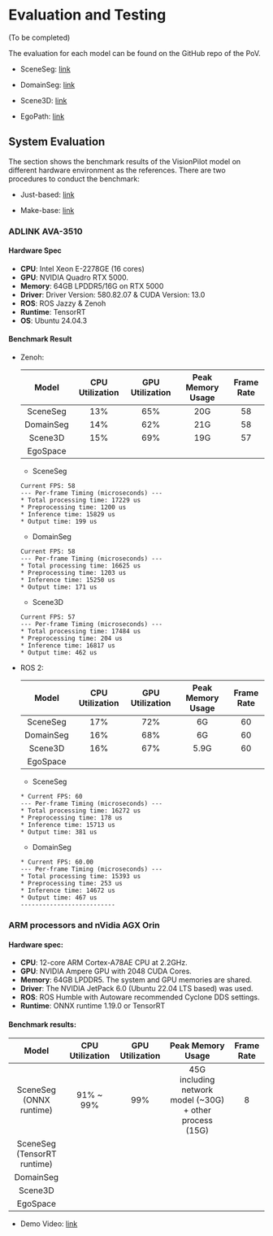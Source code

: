 # Evaluation and Testing

(To be completed)

The evaluation for each model can be found on the GitHub repo of the PoV. 

- SceneSeg: [link](https://github.com/autowarefoundation/autoware.privately-owned-vehicles/tree/main/SceneSeg#performance-results)

- DomainSeg: [link](https://github.com/autowarefoundation/autoware.privately-owned-vehicles/tree/main/DomainSeg#performance-results)

- Scene3D: [link](https://github.com/autowarefoundation/autoware.privately-owned-vehicles/tree/main/Scene3D)

- EgoPath: [link](https://github.com/autowarefoundation/autoware.privately-owned-vehicles/tree/main/EgoPath)

## System Evaluation

The section shows the benchmark results of the VisionPilot model on different hardware environment as the references. There are two procedures to conduct the benchmark:

- Just-based: [link](https://autowarefoundation.github.io/autoware.pov-reference-design-docs/main/software-configuration/zenoh/#usage)

- Make-base: [link](https://github.com/NEWSLabNTU/2025-vision-pilot-benchmark)

### ADLINK AVA-3510

#### Hardware Spec

- **CPU**:  Intel Xeon E-2278GE (16 cores)
- **GPU**: NVIDIA Quadro RTX 5000.
- **Memory**: 64GB LPDDR5/16G on RTX 5000
- **Driver**: Driver Version: 580.82.07 & CUDA Version: 13.0
- **ROS**: ROS Jazzy & Zenoh
- **Runtime**: TensorRT
- **OS**: Ubuntu 24.04.3

#### Benchmark Result

- Zenoh:

    | Model  | CPU Utilization | GPU Utilization | Peak Memory Usage  | Frame Rate  |
    |:---:|:---:|:---:|:---:|:---:|
    | SceneSeg   | 13%  | 65%  | 20G  | 58  |
    | DomainSeg  | 14%  | 62%  | 21G  | 58  |
    | Scene3D  | 15%  | 69%  |  19G | 57  |
    | EgoSpace |   |   |   |   |

    - SceneSeg
  
    ```raw
    Current FPS: 58
    --- Per-frame Timing (microseconds) ---
    * Total processing time: 17229 us
    * Preprocessing time: 1200 us
    * Inference time: 15829 us      
    * Output time: 199 us
    ```

    - DomainSeg

    ```raw
    Current FPS: 58
    --- Per-frame Timing (microseconds) ---
    * Total processing time: 16625 us
    * Preprocessing time: 1203 us
    * Inference time: 15250 us
    * Output time: 171 us
    ```

    - Scene3D

    ```raw
    Current FPS: 57
    --- Per-frame Timing (microseconds) ---
    * Total processing time: 17484 us
    * Preprocessing time: 204 us
    * Inference time: 16817 us
    * Output time: 462 us
    ```

- ROS 2:

    | Model  | CPU Utilization | GPU Utilization | Peak Memory Usage  | Frame Rate  |
    |:---:|:---:|:---:|:---:|:---:|
    | SceneSeg   | 17% | 72% | 6G | 60  |
    | DomainSeg  | 16% | 68% | 6G | 60  |
    | Scene3D  | 16% | 67% | 5.9G | 60  |
    | EgoSpace |   |   |   |   |

    - SceneSeg
  
    ```raw
    * Current FPS: 60
    --- Per-frame Timing (microseconds) --- 
    * Total processing time: 16272 us
    * Preprocessing time: 178 us
    * Inference time: 15713 us
    * Output time: 381 us
    ```

    - DomainSeg

    ```raw
    * Current FPS: 60.00
    --- Per-frame Timing (microseconds) --- 
    * Total processing time: 15393 us
    * Preprocessing time: 253 us
    * Inference time: 14672 us
    * Output time: 467 us
    -------------------------- 
    ```

### ARM processors and nVidia AGX Orin
#### Hardware spec:
- **CPU**: 12-core ARM Cortex-A78AE CPU at 2.2GHz.
- **GPU**: NVIDIA Ampere GPU with 2048 CUDA Cores.
- **Memory**: 64GB LPDDR5. The system and GPU memories are shared.
- **Driver**: The NVIDIA JetPack 6.0 (Ubuntu 22.04 LTS based) was used.
- **ROS**: ROS Humble with Autoware recommended Cyclone DDS settings.
- **Runtime**: ONNX runtime  1.19.0 or TensorRT

#### Benchmark results: 

| Model  | CPU Utilization | GPU Utilization | Peak Memory Usage  | Frame Rate  |
|:---:|:---:|:---:|:---:|:---:|
| SceneSeg  <br> (ONNX runtime)| 91%  ~ 99%  | 99%  | 45G <br> including network model (~30G) + other process (15G)  | 8  |
| SceneSeg  <br> (TensorRT runtime)  |   |   |   |   |
| DomainSeg  |   |   |   |   |
| Scene3D  |   |   |   |   |
| EgoSpace |   |   |   |   |


  - Demo Video: [link](https://drive.google.com/file/d/1P6NPrnKex2EkNgzlvM20Ap6YoPxFmVgl/view?usp=drive_link)

